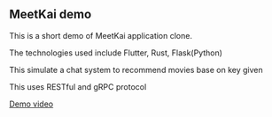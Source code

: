## MeetKai demo
This is a short demo of MeetKai application clone.

The technologies used include Flutter, Rust, Flask(Python)

This simulate a chat system to recommend movies base on key given

This uses RESTful and gRPC protocol

[Demo video](https://youtu.be/SDiX3la6JOw)
